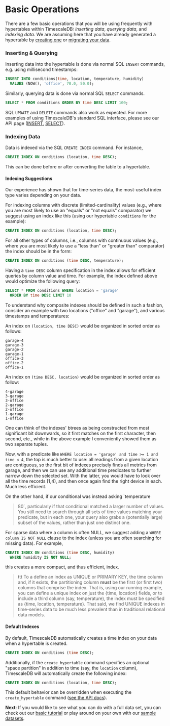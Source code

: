 # Basic Operations

There are a few basic operations that you will be using frequently
with hypertables within TimescaleDB: *inserting data*, *querying
data*, and *indexing data*.  We are assuming here that you have
already generated a hypertable by [creating one][] or [migrating your
data][].

### Inserting & Querying
Inserting data into the hypertable is done via normal SQL `INSERT` commands,
e.g. using millisecond timestamps:
```sql
INSERT INTO conditions(time, location, temperature, humidity)
  VALUES (NOW(), 'office', 70.0, 50.0);
```

Similarly, querying data is done via normal SQL `SELECT` commands.
```sql
SELECT * FROM conditions ORDER BY time DESC LIMIT 100;
```

SQL `UPDATE` and `DELETE` commands also work as expected. For more
examples of using TimescaleDB's standard SQL interface, please see our
API page ([INSERT][], [SELECT][]).

### Indexing Data <a id="indexing"></a>

Data is indexed via the SQL `CREATE INDEX` command. For instance,
```sql
CREATE INDEX ON conditions (location, time DESC);
```
This can be done before or after converting the table to a hypertable.

#### Indexing Suggestions

Our experience has shown that for time-series data, the most-useful index type
varies depending on your data.

For indexing columns with discrete (limited-cardinality) values (e.g., where you
are most likely to use an "equals" or "not equals" comparator) we suggest using
an index like this (using our hypertable `conditions` for the example):
```sql
CREATE INDEX ON conditions (location, time DESC);
```
For all other types of columns, i.e., columns with continuous values (e.g.,
where you are most likely to use a
"less than" or "greater than" comparator) the index should be in the form:
```sql
CREATE INDEX ON conditions (time DESC, temperature);
```
Having a `time DESC` column specification in the index allows for efficient
queries by column value and time. For example, the index defined above would
optimize the following query:
```sql
SELECT * FROM conditions WHERE location = 'garage'
  ORDER BY time DESC LIMIT 10
```

To understand why composite indexes should be defined in such a
fashion, consider an example with two locations ("office" and "garage"), and
various timestamps and temperatures:

An index on `(location, time DESC)` would be organized in sorted order
as follows:

```
garage-4
garage-3
garage-2
garage-1
office-3
office-2
office-1
```

An index on `(time DESC, location)` would be organized in sorted order
as follow:

```
4-garage
3-garage
3-office
2-garage
2-office
1-garage
1-office
```

One can think of the indexes' btrees as being constructed from most
significant bit downwards, so it first matches on the first character,
then second, etc., while in the above example I conveniently showed
them as two separate tuples.

Now, with a predicate like `WHERE location = 'garage' and time >= 1 and
time < 4`, the top is much better to use: all readings from a given
location are contiguous, so the first bit of indexes precisely finds
all metrics from garage, and then we can use any additional time
predicates to further narrow down the selected set.  With the latter,
you would have to look over all the time records [1,4), and then once
again find the right device in each. Much less efficient.

On the other hand, if our conditional was instead asking `temperature
> 80`, particularly if that conditional matched a larger number of
values.  You still need to search through all sets of time values
matching your predicate, but in each one, your query also grabs a
(potentially large) subset of the values, rather than just one
distinct one.

For sparse data where a column is often NULL, we suggest adding
a `WHERE column IS NOT NULL` clause to the index (unless you are often
searching for missing data). For example,

```sql
CREATE INDEX ON conditions (time DESC, humidity)
  WHERE humidity IS NOT NULL;
```
this creates a more compact, and thus efficient, index.

>ttt <a id="unique_indexes"></a> To a define an index as UNIQUE or PRIMARY KEY, the time column and, if it
exists, the partitioning column **must** be the first (or first two)
columns that comprise the index.  That is, using our running
example, you can define a unique index on just the {time, location} fields,
or to include a third column (say, temperature), the index
must be specified as {time, location, temperature}.  That said, we
find UNIQUE indexes in time-series data to be much less prevalent than
in traditional relational data models.


#### Default Indexes

By default, TimescaleDB automatically creates a time index on your data when a hypertable is created.

```sql
CREATE INDEX ON conditions (time DESC);
```

Additionally, if the `create_hypertable` command specifies an optional
"space partition" in addition to time (say, the `location` column),
TimescaleDB will automatically create the following index:

```sql
CREATE INDEX ON conditions (location, time DESC);
```

This default behavior can be overridden when executing the `create_hypertable` command
([see the API docs][create_hypertable]).


**Next**:  If you would like to see what you can do with a full data set,
you can check out
our [basic tutorial][] or play around on your own with our [sample datasets][].


[creating one]: /getting-started/setup/starting-from-scratch
[migrating your data]: /getting-started/setup/migrate-from-postgresql
[INSERT]: /api#insert
[SELECT]: /api#select
[basic tutorial]: /tutorials/tutorial-hello-nyc
[sample datasets]: /tutorials/other-sample-datasets
[create_hypertable]: /api/api-timescaledb#create_hypertable
